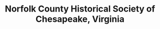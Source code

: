 ---
layout: repo
title: "Norfolk County Historical Society of Chesapeake, Virginia"
id: 16557
permalink: repos/16557/
---